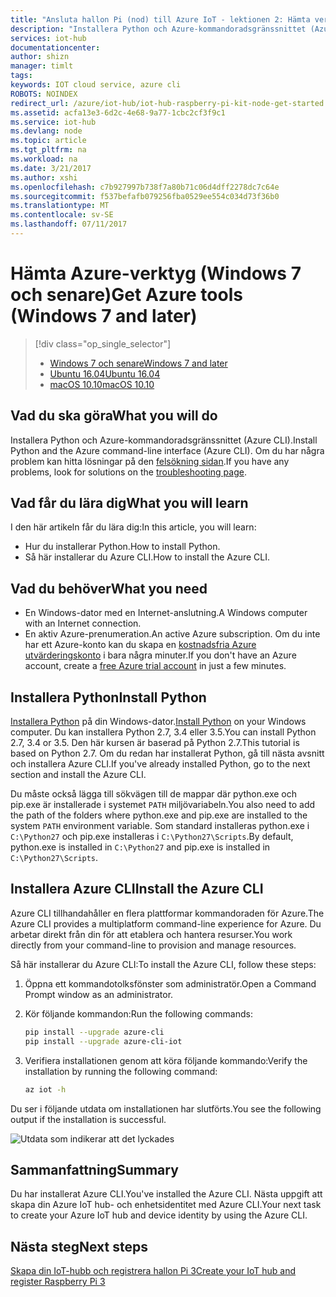 ```yaml
---
title: "Ansluta hallon Pi (nod) till Azure IoT - lektionen 2: Hämta verktyg (Windows) | Microsoft Docs"
description: "Installera Python och Azure-kommandoradsgränssnittet (Azure CLI) för Windows 7 och senare versioner."
services: iot-hub
documentationcenter: 
author: shizn
manager: timlt
tags: 
keywords: IOT cloud service, azure cli
ROBOTS: NOINDEX
redirect_url: /azure/iot-hub/iot-hub-raspberry-pi-kit-node-get-started
ms.assetid: acfa13e3-6d2c-4e68-9a77-1cbc2cf3f9c1
ms.service: iot-hub
ms.devlang: node
ms.topic: article
ms.tgt_pltfrm: na
ms.workload: na
ms.date: 3/21/2017
ms.author: xshi
ms.openlocfilehash: c7b927997b738f7a80b71c06d4dff2278dc7c64e
ms.sourcegitcommit: f537befafb079256fba0529ee554c034d73f36b0
ms.translationtype: MT
ms.contentlocale: sv-SE
ms.lasthandoff: 07/11/2017
---
```

# <a name="get-azure-tools-windows-7-and-later"></a><span data-ttu-id="137bb-104">Hämta Azure-verktyg (Windows 7 och senare)</span><span class="sxs-lookup"><span data-stu-id="137bb-104">Get Azure tools (Windows 7 and later)</span></span>
> [!div class="op_single_selector"]
> * [<span data-ttu-id="137bb-105">Windows 7 och senare</span><span class="sxs-lookup"><span data-stu-id="137bb-105">Windows 7 and later</span></span>](iot-hub-raspberry-pi-kit-node-lesson2-get-azure-tools-win32.md)
> * [<span data-ttu-id="137bb-106">Ubuntu 16.04</span><span class="sxs-lookup"><span data-stu-id="137bb-106">Ubuntu 16.04</span></span>](iot-hub-raspberry-pi-kit-node-lesson2-get-azure-tools-ubuntu.md)
> * [<span data-ttu-id="137bb-107">macOS 10.10</span><span class="sxs-lookup"><span data-stu-id="137bb-107">macOS 10.10</span></span>](iot-hub-raspberry-pi-kit-node-lesson2-get-azure-tools-mac.md)

## <a name="what-you-will-do"></a><span data-ttu-id="137bb-108">Vad du ska göra</span><span class="sxs-lookup"><span data-stu-id="137bb-108">What you will do</span></span>
<span data-ttu-id="137bb-109">Installera Python och Azure-kommandoradsgränssnittet (Azure CLI).</span><span class="sxs-lookup"><span data-stu-id="137bb-109">Install Python and the Azure command-line interface (Azure CLI).</span></span> <span data-ttu-id="137bb-110">Om du har några problem kan hitta lösningar på den [felsökning sidan](iot-hub-raspberry-pi-kit-node-troubleshooting.md).</span><span class="sxs-lookup"><span data-stu-id="137bb-110">If you have any problems, look for solutions on the [troubleshooting page](iot-hub-raspberry-pi-kit-node-troubleshooting.md).</span></span>

## <a name="what-you-will-learn"></a><span data-ttu-id="137bb-111">Vad får du lära dig</span><span class="sxs-lookup"><span data-stu-id="137bb-111">What you will learn</span></span>
<span data-ttu-id="137bb-112">I den här artikeln får du lära dig:</span><span class="sxs-lookup"><span data-stu-id="137bb-112">In this article, you will learn:</span></span>
* <span data-ttu-id="137bb-113">Hur du installerar Python.</span><span class="sxs-lookup"><span data-stu-id="137bb-113">How to install Python.</span></span>
* <span data-ttu-id="137bb-114">Så här installerar du Azure CLI.</span><span class="sxs-lookup"><span data-stu-id="137bb-114">How to install the Azure CLI.</span></span>

## <a name="what-you-need"></a><span data-ttu-id="137bb-115">Vad du behöver</span><span class="sxs-lookup"><span data-stu-id="137bb-115">What you need</span></span>
* <span data-ttu-id="137bb-116">En Windows-dator med en Internet-anslutning.</span><span class="sxs-lookup"><span data-stu-id="137bb-116">A Windows computer with an Internet connection.</span></span>
* <span data-ttu-id="137bb-117">En aktiv Azure-prenumeration.</span><span class="sxs-lookup"><span data-stu-id="137bb-117">An active Azure subscription.</span></span> <span data-ttu-id="137bb-118">Om du inte har ett Azure-konto kan du skapa en [kostnadsfria Azure utvärderingskonto](http://azure.microsoft.com/pricing/free-trial/) i bara några minuter.</span><span class="sxs-lookup"><span data-stu-id="137bb-118">If you don't have an Azure account, create a [free Azure trial account](http://azure.microsoft.com/pricing/free-trial/) in just a few minutes.</span></span>

## <a name="install-python"></a><span data-ttu-id="137bb-119">Installera Python</span><span class="sxs-lookup"><span data-stu-id="137bb-119">Install Python</span></span>
<span data-ttu-id="137bb-120">[Installera Python](https://www.python.org/downloads/) på din Windows-dator.</span><span class="sxs-lookup"><span data-stu-id="137bb-120">[Install Python](https://www.python.org/downloads/) on your Windows computer.</span></span> <span data-ttu-id="137bb-121">Du kan installera Python 2.7, 3.4 eller 3.5.</span><span class="sxs-lookup"><span data-stu-id="137bb-121">You can install Python 2.7, 3.4 or 3.5.</span></span> <span data-ttu-id="137bb-122">Den här kursen är baserad på Python 2.7.</span><span class="sxs-lookup"><span data-stu-id="137bb-122">This tutorial is based on Python 2.7.</span></span> <span data-ttu-id="137bb-123">Om du redan har installerat Python, gå till nästa avsnitt och installera Azure CLI.</span><span class="sxs-lookup"><span data-stu-id="137bb-123">If you've already installed Python, go to the next section and install the Azure CLI.</span></span>

<span data-ttu-id="137bb-124">Du måste också lägga till sökvägen till de mappar där python.exe och pip.exe är installerade i systemet `PATH` miljövariabeln.</span><span class="sxs-lookup"><span data-stu-id="137bb-124">You also need to add the path of the folders where python.exe and pip.exe are installed to the system `PATH` environment variable.</span></span> <span data-ttu-id="137bb-125">Som standard installeras python.exe i `C:\Python27` och pip.exe installeras i `C:\Python27\Scripts`.</span><span class="sxs-lookup"><span data-stu-id="137bb-125">By default, python.exe is installed in `C:\Python27` and pip.exe is installed in `C:\Python27\Scripts`.</span></span>

## <a name="install-the-azure-cli"></a><span data-ttu-id="137bb-126">Installera Azure CLI</span><span class="sxs-lookup"><span data-stu-id="137bb-126">Install the Azure CLI</span></span>
<span data-ttu-id="137bb-127">Azure CLI tillhandahåller en flera plattformar kommandoraden för Azure.</span><span class="sxs-lookup"><span data-stu-id="137bb-127">The Azure CLI provides a multiplatform command-line experience for Azure.</span></span> <span data-ttu-id="137bb-128">Du arbetar direkt från din för att etablera och hantera resurser.</span><span class="sxs-lookup"><span data-stu-id="137bb-128">You work directly from your command-line to provision and manage resources.</span></span>

<span data-ttu-id="137bb-129">Så här installerar du Azure CLI:</span><span class="sxs-lookup"><span data-stu-id="137bb-129">To install the Azure CLI, follow these steps:</span></span>

1. <span data-ttu-id="137bb-130">Öppna ett kommandotolksfönster som administratör.</span><span class="sxs-lookup"><span data-stu-id="137bb-130">Open a Command Prompt window as an administrator.</span></span>
2. <span data-ttu-id="137bb-131">Kör följande kommandon:</span><span class="sxs-lookup"><span data-stu-id="137bb-131">Run the following commands:</span></span>

   ```bash
   pip install --upgrade azure-cli
   pip install --upgrade azure-cli-iot
   ```
3. <span data-ttu-id="137bb-132">Verifiera installationen genom att köra följande kommando:</span><span class="sxs-lookup"><span data-stu-id="137bb-132">Verify the installation by running the following command:</span></span>

   ```bash
   az iot -h
   ```

<span data-ttu-id="137bb-133">Du ser i följande utdata om installationen har slutförts.</span><span class="sxs-lookup"><span data-stu-id="137bb-133">You see the following output if the installation is successful.</span></span>

![Utdata som indikerar att det lyckades](media/iot-hub-raspberry-pi-lessons/lesson2/az_iot_help_win.png)

## <a name="summary"></a><span data-ttu-id="137bb-135">Sammanfattning</span><span class="sxs-lookup"><span data-stu-id="137bb-135">Summary</span></span>
<span data-ttu-id="137bb-136">Du har installerat Azure CLI.</span><span class="sxs-lookup"><span data-stu-id="137bb-136">You've installed the Azure CLI.</span></span> <span data-ttu-id="137bb-137">Nästa uppgift att skapa din Azure IoT hub- och enhetsidentitet med Azure CLI.</span><span class="sxs-lookup"><span data-stu-id="137bb-137">Your next task to create your Azure IoT hub and device identity by using the Azure CLI.</span></span>

## <a name="next-steps"></a><span data-ttu-id="137bb-138">Nästa steg</span><span class="sxs-lookup"><span data-stu-id="137bb-138">Next steps</span></span>
[<span data-ttu-id="137bb-139">Skapa din IoT-hubb och registrera hallon Pi 3</span><span class="sxs-lookup"><span data-stu-id="137bb-139">Create your IoT hub and register Raspberry Pi 3</span></span>](iot-hub-raspberry-pi-kit-node-lesson2-prepare-azure-iot-hub.md)

